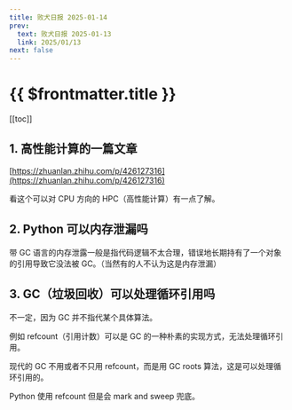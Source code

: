 ```yaml
---
title: 败犬日报 2025-01-14
prev:
  text: 败犬日报 2025-01-13
  link: 2025/01/13
next: false
---
```


# {{ $frontmatter.title }}

[[toc]]

## 1. 高性能计算的一篇文章

[https://zhuanlan.zhihu.com/p/426127316](https://zhuanlan.zhihu.com/p/426127316)

看这个可以对 CPU 方向的 HPC（高性能计算）有一点了解。

## 2. Python 可以内存泄漏吗

带 GC 语言的内存泄露一般是指代码逻辑不太合理，错误地长期持有了一个对象的引用导致它没法被 GC。（当然有的人不认为这是内存泄漏）

## 3. GC（垃圾回收）可以处理循环引用吗

不一定，因为 GC 并不指代某个具体算法。

例如 refcount（引用计数）可以是 GC 的一种朴素的实现方式，无法处理循环引用。

现代的 GC 不用或者不只用 refcount，而是用 GC roots 算法，这是可以处理循环引用的。

Python 使用 refcount 但是会 mark and sweep 兜底。
